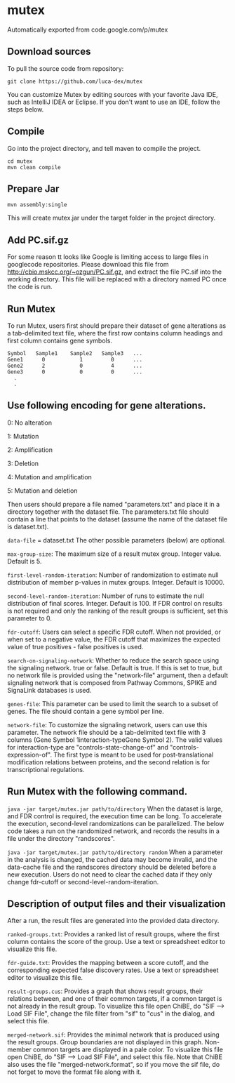 # mutex
Automatically exported from code.google.com/p/mutex

Download sources
--
To pull the source code from repository:
```
git clone https://github.com/luca-dex/mutex
```
You can customize Mutex by editing sources with your favorite Java IDE, such as IntelliJ IDEA or Eclipse. If you don't want to use an IDE, follow the steps below.

Compile
--
Go into the project directory, and tell maven to compile the project.

```
cd mutex
mvn clean compile
```
Prepare Jar
--
```
mvn assembly:single
```
This will create mutex.jar under the target folder in the project directory.

Add PC.sif.gz
--
For some reason tt looks like Google is limiting access to large files in googlecode repositories. Please download this file from http://cbio.mskcc.org/~ozgun/PC.sif.gz, and extract the file PC.sif into the working directory. This file will be replaced with a directory named PC once the code is run.

Run Mutex
--
To run Mutex, users first should prepare their dataset of gene alterations as a tab-delimited text file, where the first row contains column headings and first column contains gene symbols.

```
Symbol   Sample1    Sample2   Sample3   ...
Gene1      0           1         0      ...
Gene2      2           0         4      ...
Gene3      0           0         0      ...
  .
  .
```
Use following encoding for gene alterations.
--

0: No alteration

1: Mutation

2: Amplification

3: Deletion

4: Mutation and amplification

5: Mutation and deletion

Then users should prepare a file named "parameters.txt" and place it in a directory together with the dataset file. The parameters.txt file should contain a line that points to the dataset (assume the name of the dataset file is dataset.txt).

`data-file` = dataset.txt
The other possible parameters (below) are optional.

`max-group-size`: The maximum size of a result mutex group. Integer value. Default is 5.

`first-level-random-iteration`: Number of randomization to estimate null distribution of member p-values in mutex groups. Integer. Default is 10000.

`second-level-random-iteration`: Number of runs to estimate the null distribution of final scores. Integer. Default is 100. If FDR control on results is not required and only the ranking of the result groups is sufficient, set this parameter to 0.

`fdr-cutoff`: Users can select a specific FDR cutoff. When not provided, or when set to a negative value, the FDR cutoff that maximizes the expected value of true positives - false positives is used.

`search-on-signaling-network`: Whether to reduce the search space using the signaling network. true or false. Default is true. If this is set to true, but no network file is provided using the "network-file" argument, then a default signaling network that is composed from Pathway Commons, SPIKE and SignaLink databases is used.

`genes-file`: This parameter can be used to limit the search to a subset of genes. The file should contain a gene symbol per line.

`network-file`: To customize the signaling network, users can use this parameter. The network file should be a tab-delimited text file with 3 columns (Gene Symbol 1<tab>interaction-type<tab>Gene Symbol 2). The valid values for interaction-type are "controls-state-change-of" and "controls-expression-of". The first type is meant to be used for post-translational modification relations between proteins, and the second relation is for transcriptional regulations.

Run Mutex with the following command.
--

`java -jar target/mutex.jar path/to/directory`
When the dataset is large, and FDR control is required, the execution time can be long. To accelerate the execution, second-level randomizations can be parallelized. The below code takes a run on the randomized network, and records the results in a file under the directory "randscores".

`java -jar target/mutex.jar path/to/directory random`
When a parameter in the analysis is changed, the cached data may become invalid, and the data-cache file and the randscores directory should be deleted before a new execution. Users do not need to clear the cached data if they only change fdr-cutoff or second-level-random-iteration.

Description of output files and their visualization
--
After a run, the result files are generated into the provided data directory.

`ranked-groups.txt`: Provides a ranked list of result groups, where the first column contains the score of the group. Use a text or spreadsheet editor to visualize this file.

`fdr-guide.txt`: Provides the mapping between a score cutoff, and the corresponding expected false discovery rates. Use a text or spreadsheet editor to visualize this file.

`result-groups.cus`: Provides a graph that shows result groups, their relations between, and one of their common targets, if a common target is not already in the result group. To visualize this file open ChiBE, do "SIF --> Load SIF File", change the file filter from "sif" to "cus" in the dialog, and select this file.

`merged-network.sif`: Provides the minimal network that is produced using the result groups. Group boundaries are not displayed in this graph. Non-member common targets are displayed in a pale color. To visualize this file open ChiBE, do "SIF --> Load SIF File", and select this file. Note that ChiBE also uses the file "merged-network.format", so if you move the sif file, do not forget to move the format file along with it.

